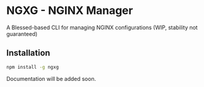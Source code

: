 # NGXG - NGINX Manager
A Blessed-based CLI for managing NGINX configurations (WIP, stability not guaranteed)

Installation
------------
```bash
npm install -g ngxg
```

Documentation will be added soon.